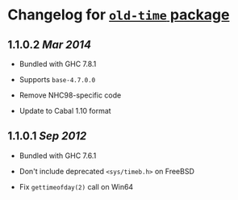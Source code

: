# Changelog for [`old-time` package](http://hackage.haskell.org/package/old-time)

## 1.1.0.2  *Mar 2014*

  * Bundled with GHC 7.8.1

  * Supports `base-4.7.0.0`

  * Remove NHC98-specific code

  * Update to Cabal 1.10 format

## 1.1.0.1  *Sep 2012*

  * Bundled with GHC 7.6.1

  * Don't include deprecated `<sys/timeb.h>` on FreeBSD

  * Fix `gettimeofday(2)` call on Win64
